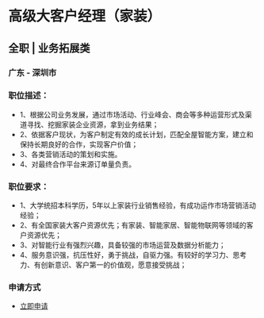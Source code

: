 
# 高级大客户经理（家装）
## 全职  |  业务拓展类
### 广东 - 深圳市

### 职位描述：
- 1、根据公司业务发展，通过市场活动、行业峰会、商会等多种运营形式及渠道寻找、挖掘家装企业资源，拿到业务结果；
- 2、依据客户现状，为客户制定有效的成长计划，匹配全屋智能方案，建立和保持长期良好的合作，实现客户价值；
- 3、各类营销活动的策划和实施。
- 4、对最终合作平台来源订单量负责。

### 职位要求：
- 1、大学统招本科学历，5年以上家装行业销售经验，有成功运作市场营销活动经验；
- 2、有全国家装大客户资源优先；有家装、智能家居、智能物联网等领域的客户资源优先；
- 3、对智能行业有强烈兴趣，具备较强的市场运营及数据分析能力；
- 4、服务意识强，抗压性好，勇于挑战，自驱力强。有较好的学习力、思考力、有创新意识、客户第一的价值观，愿意接受挑战；
### 申请方式
- <a href="mailto:hr@tuya.com?subject=求职简历-高级大客户经理（家装）-来自GitHub">立即申请</a>